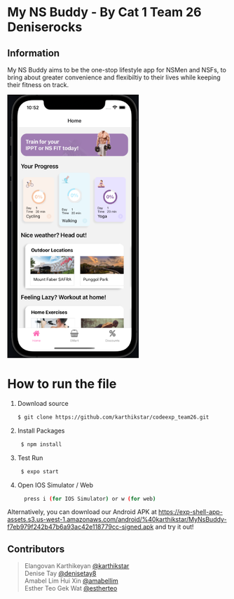 # My NS Buddy - By Cat 1 Team 26 Deniserocks

## Information
My NS Buddy aims to be the one-stop lifestyle app for NSMen and NSFs, to bring about greater convenience and flexibiltiy to their lives while keeping their fitness on track. 

<img src = "homeimg2.png" width = "300" height = "600" />

# How to run the file

1. Download source
   ```bash 
   $ git clone https://github.com/karthikstar/codeexp_team26.git
   ```
3. Install Packages
   ```bash
    $ npm install
   ```
4. Test Run
   ```bash
    $ expo start
   ```
5. Open IOS Simulator / Web
    ```bash
      press i (for IOS Simulator) or w (for web)
    ```
   
Alternatively, you can download our Android APK at https://exp-shell-app-assets.s3.us-west-1.amazonaws.com/android/%40karthikstar/MyNsBuddy-f7eb979f242b47b6a93ac42e118779cc-signed.apk and try it out!

## Contributors
> Elangovan Karthikeyan [@karthikstar](https://github.com/karthikstar)<br>
> Denise Tay [@denisetay8](https://github.com/denisetay8)<br>
> Amabel Lim Hui Xin [@amabellim](https://github.com/amabellim)<br>
> Esther Teo Gek Wat [@estherteo](https://github.com/estherteo)
